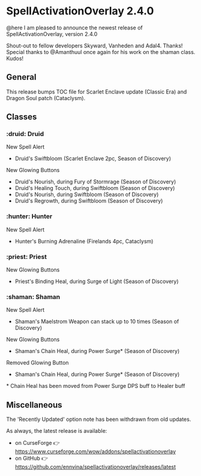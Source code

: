 # SpellActivationOverlay 2.4.0
@here I am pleased to announce the newest release of SpellActivationOverlay, version 2.4.0

Shout-out to fellow developers Skyward, Vanheden and Adal4. Thanks!
Special thanks to @Amanthuul once again for his work on the shaman class. Kudos!
## General
This release bumps TOC file for Scarlet Enclave update (Classic Era) and Dragon Soul patch (Cataclysm).
## Classes
### :druid:  Druid
New Spell Alert
- Druid's Swiftbloom (Scarlet Enclave 2pc, Season of Discovery)

New Glowing Buttons
- Druid's Nourish, during Fury of Stormrage (Season of Discovery)
- Druid's Healing Touch, during Swiftbloom (Season of Discovery)
- Druid's Nourish, during Swiftbloom (Season of Discovery)
- Druid's Regrowth, during Swiftbloom (Season of Discovery)
### :hunter:  Hunter
New Spell Alert
- Hunter's Burning Adrenaline (Firelands 4pc, Cataclysm)
### :priest:  Priest
New Glowing Buttons
- Priest's Binding Heal, during Surge of Light (Season of Discovery)
### :shaman:  Shaman
New Spell Alert
- Shaman's Maelstrom Weapon can stack up to 10 times (Season of Discovery)

New Glowing Buttons
- Shaman's Chain Heal, during Power Surge\* (Season of Discovery)

Removed Glowing Button
- Shaman's Chain Heal, during Power Surge\* (Season of Discovery)

\* Chain Heal has been moved from Power Surge DPS buff to Healer buff
## Miscellaneous
The 'Recently Updated' option note has been withdrawn from old updates.

As always, the latest release is available:
- on CurseForge :point_right:  https://www.curseforge.com/wow/addons/spellactivationoverlay
- on GitHub :point_right:  https://github.com/ennvina/spellactivationoverlay/releases/latest